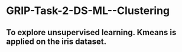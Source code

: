 # GRIP-Task-2-DS-ML--Clustering
## To explore unsupervised learning. Kmeans is applied on the iris dataset.
